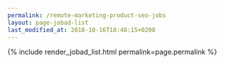 ```yaml
---
permalink: /remote-marketing-product-seo-jobs
layout: page-jobad-list
last_modified_at: 2018-10-16T18:48:15+0200
---
```

{% include render_jobad_list.html permalink=page.permalink %}
